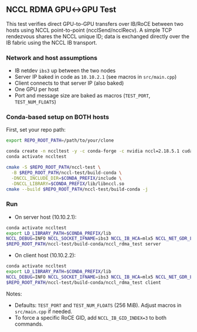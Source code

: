 ## NCCL RDMA GPU↔GPU Test

This test verifies direct GPU-to-GPU transfers over IB/RoCE between two hosts using NCCL point-to-point (ncclSend/ncclRecv). A simple TCP rendezvous shares the NCCL unique ID; data is exchanged directly over the IB fabric using the NCCL IB transport.

### Network and host assumptions
- IB netdev `ibs3` up between the two nodes
- Server IP baked in code as `10.10.2.1` (see macros in `src/main.cpp`)
- Client connects to that server IP (also baked)
- One GPU per host
- Port and message size are baked as macros (`TEST_PORT`, `TEST_NUM_FLOATS`)

### Conda-based setup on BOTH hosts
First, set your repo path:
```bash
export REPO_ROOT_PATH=/path/to/your/clone
```
```bash
conda create -n nccltest -y -c conda-forge -c nvidia nccl=2.18.5.1 cuda-cudart=12.0.107 cuda-cudart-dev=12.0.107
conda activate nccltest

cmake -S $REPO_ROOT_PATH/nccl-test \
  -B $REPO_ROOT_PATH/nccl-test/build-conda \
  -DNCCL_INCLUDE_DIR=$CONDA_PREFIX/include \
  -DNCCL_LIBRARY=$CONDA_PREFIX/lib/libnccl.so
cmake --build $REPO_ROOT_PATH/nccl-test/build-conda -j
```

### Run
- On server host (10.10.2.1):
```bash
conda activate nccltest
export LD_LIBRARY_PATH=$CONDA_PREFIX/lib
NCCL_DEBUG=INFO NCCL_SOCKET_IFNAME=ibs3 NCCL_IB_HCA=mlx5 NCCL_NET_GDR_LEVEL=PHB \
$REPO_ROOT_PATH/nccl-test/build-conda/nccl_rdma_test server
```

- On client host (10.10.2.2):
```bash
conda activate nccltest
export LD_LIBRARY_PATH=$CONDA_PREFIX/lib
NCCL_DEBUG=INFO NCCL_SOCKET_IFNAME=ibs3 NCCL_IB_HCA=mlx5 NCCL_NET_GDR_LEVEL=PHB \
$REPO_ROOT_PATH/nccl-test/build-conda/nccl_rdma_test client
```

Notes:
- Defaults: `TEST_PORT` and `TEST_NUM_FLOATS` (256 MiB). Adjust macros in `src/main.cpp` if needed.
- To force a specific RoCE GID, add `NCCL_IB_GID_INDEX=3` to both commands.

